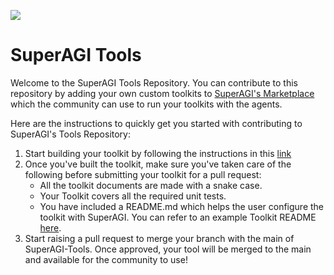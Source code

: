 <p align=center>

<a href=”https://superagi.co”><img src=https://superagi.co/wp-content/uploads/2023/05/SuperAGI_icon.png></a>
</p>

# SuperAGI Tools

Welcome to the SuperAGI Tools Repository. You can contribute to this repository by adding your own custom toolkits to [SuperAGI's Marketplace](https://marketplace.superagi.com/) which the community can use to run your toolkits with the agents. 

Here are the instructions to quickly get you started with contributing to SuperAGI's Tools Repository: 

1. Start building your toolkit by following the instructions in this [link](https://superagi.com/docs/Toolkit/custom_toolkit)
2. Once you've built the toolkit, make sure you've taken care of the following before submitting your toolkit for a pull request:
   - All the toolkit documents are made with a snake case.
   - Your Toolkit covers all the required unit tests.
   - You have included a README.md which helps the user configure the toolkit with SuperAGI. You can refer to an example Toolkit README [here](https://github.com/TransformerOptimus/SuperAGI-Tools/blob/main/google_analytics/README.md).
3. Start raising a pull request to merge your branch with the main of SuperAGI-Tools. Once approved, your tool will be merged to the main and available for the community to use!
